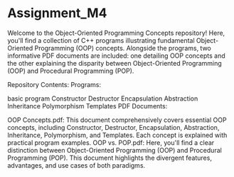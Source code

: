 # Assignment_M4

Welcome to the Object-Oriented Programming Concepts repository! Here, you'll find a collection of C++ programs illustrating fundamental Object-Oriented Programming (OOP) concepts. Alongside the programs, two informative PDF documents are included: one detailing OOP concepts and the other explaining the disparity between Object-Oriented Programming (OOP) and Procedural Programming (POP).

Repository Contents:
Programs:

basic program
Constructor
Destructor
Encapsulation
Abstraction
Inheritance
Polymorphism
Templates
PDF Documents:

OOP Concepts.pdf: This document comprehensively covers essential OOP concepts, including Constructor, Destructor, Encapsulation, Abstraction, Inheritance, Polymorphism, and Templates. Each concept is explained with practical program examples.
OOP vs. POP.pdf: Here, you'll find a clear distinction between Object-Oriented Programming (OOP) and Procedural Programming (POP). This document highlights the divergent features, advantages, and use cases of both paradigms.
